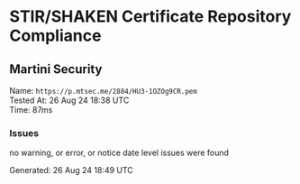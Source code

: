 # STIR/SHAKEN Certificate Repository Compliance

## Martini Security

Name: `https://p.mtsec.me/2884/HU3-1OZOg9CR.pem`\
Tested At: 26 Aug 24 18:38 UTC\
Time: 87ms

### Issues

no warning, or error, or notice date level issues were found

Generated: 26 Aug 24 18:49 UTC